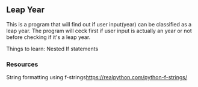 ## Leap Year
This is a program that will find out if user input(year) can be classified as a leap year. The program will ceck first if user input is actually an year or not before checking if it's a leap year.

Things to learn:
    Nested If statements

### **Resources**
String formatting using f-strings<https://realpython.com/python-f-strings/>